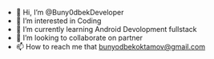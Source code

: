 - 👋 Hi, I’m @Buny0dbekDeveloper
- 👀 I’m interested in Coding
- 🌱 I’m currently learning Android Devolopment fullstack
- 💞️ I’m looking to collaborate on partner
- 📫 How to reach me that bunyodbekoktamov@gmail.com

<!---
Buny0dbekDeveloper/Buny0dbekDeveloper is a ✨ special ✨ repository because its `README.md` (this file) appears on your GitHub profile.
You can click the Preview link to take a look at your changes.
--->
